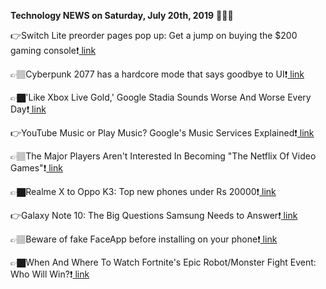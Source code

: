 <b>Technology NEWS on Saturday, July 20th, 2019</b> 📡📡📡 

👉Switch Lite preorder pages pop up: Get a jump on buying the $200 gaming console❗️<a href='https://www.google.com/url?rct=j&sa=t&url=https://www.cnet.com/how-to/switch-lite-preorder-pages-pop-up-get-a-jump-on-buying-the-200-gaming-console/&ct=ga&cd=CAIyGmVjZmViYzNiZjFkNzQyNDM6Y29tOmVuOlVT&usg=AFQjCNFkYaTkEQfACjhwBgeetWu55skNAg'> link</a>

👉🏽Cyberpunk 2077 has a hardcore mode that says goodbye to UI❗️<a href='https://www.google.com/url?rct=j&sa=t&url=https://www.techradar.com/news/cyberpunk-2077-has-a-hardcore-mode-that-says-goodbye-to-ui&ct=ga&cd=CAIyGmVjZmViYzNiZjFkNzQyNDM6Y29tOmVuOlVT&usg=AFQjCNG8oHYktUgyYfJDdA6ObozA7S3LCA'> link</a>

👉🏿'Like Xbox Live Gold,' Google Stadia Sounds Worse And Worse Every Day❗️<a href='https://www.google.com/url?rct=j&sa=t&url=https://www.forbes.com/sites/paultassi/2019/07/20/like-xbox-live-gold-google-stadia-sounds-worse-and-worse-every-day/&ct=ga&cd=CAIyGmVjZmViYzNiZjFkNzQyNDM6Y29tOmVuOlVT&usg=AFQjCNFnUbt4EJl0DhEuJsMoqa4fqT9Aqg'> link</a>

👉YouTube Music or Play Music? Google's Music Services Explained❗️<a href='https://www.google.com/url?rct=j&sa=t&url=https://www.pcmag.com/news/369620/youtube-music-or-play-music-googles-music-services-explain&ct=ga&cd=CAIyGmVjZmViYzNiZjFkNzQyNDM6Y29tOmVuOlVT&usg=AFQjCNE64bbyN96_hQEQYTYGk-NX18STbw'> link</a>

👉🏽The Major Players Aren't Interested In Becoming "The Netflix Of Video Games"❗️<a href='https://www.google.com/url?rct=j&sa=t&url=https://www.forbes.com/sites/kevinmurnane/2019/07/20/the-major-players-arent-interested-in-becoming-the-netflix-of-video-games/&ct=ga&cd=CAIyGmVjZmViYzNiZjFkNzQyNDM6Y29tOmVuOlVT&usg=AFQjCNFzKf1HZLQL0NO1SUFvwkdY2b9c8Q'> link</a>

👉🏿Realme X to Oppo K3: Top new phones under Rs 20000❗️<a href='https://www.google.com/url?rct=j&sa=t&url=https://www.hindustantimes.com/tech/realme-x-to-oppo-k3-top-new-phones-under-rs-20-000/story-WSQTnUTzn6jiZYUdhtABoI.html&ct=ga&cd=CAIyGmVjZmViYzNiZjFkNzQyNDM6Y29tOmVuOlVT&usg=AFQjCNHqcekKZIezOUvVDCMBPj1Gkv-ZAA'> link</a>

👉Galaxy Note 10: The Big Questions Samsung Needs to Answer❗️<a href='https://www.google.com/url?rct=j&sa=t&url=https://www.tomsguide.com/features/galaxy-note-10-biggest-questions&ct=ga&cd=CAIyGmVjZmViYzNiZjFkNzQyNDM6Y29tOmVuOlVT&usg=AFQjCNFTQf4FYjX7oegVwhRyKy7KqPscHw'> link</a>

👉🏽Beware of fake FaceApp before installing on your phone❗️<a href='https://www.google.com/url?rct=j&sa=t&url=https://www.deccanherald.com/specials/beware-of-fake-faceapp-before-installing-on-your-phone-748394.html&ct=ga&cd=CAIyGmVjZmViYzNiZjFkNzQyNDM6Y29tOmVuOlVT&usg=AFQjCNESBLPdfW1LJ8lCxF7NCgbi7t-h_g'> link</a>

👉🏿When And Where To Watch Fortnite's Epic Robot/Monster Fight Event: Who Will Win?❗️<a href='https://www.google.com/url?rct=j&sa=t&url=https://www.forbes.com/sites/davidthier/2019/07/20/doggus-cattus-when-and-where-to-watch-fortnites-epic-robotmonster-fight-live-event/&ct=ga&cd=CAIyGmVjZmViYzNiZjFkNzQyNDM6Y29tOmVuOlVT&usg=AFQjCNHeg_SI_km7kn5y9tcGaazlDuBMAw'> link</a>

